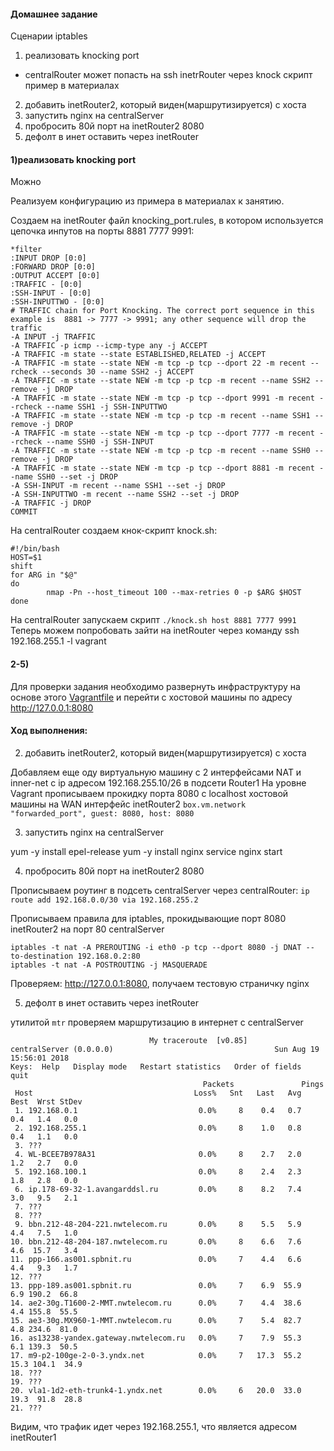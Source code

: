 
#### Домашнее задание
Сценарии iptables
1) реализовать knocking port
- centralRouter может попасть на ssh inetrRouter через knock скрипт
пример в материалах
2) добавить inetRouter2, который виден(маршрутизируется) с хоста
3) запустить nginx на centralServer
4) пробросить 80й порт на inetRouter2 8080
5) дефолт в инет оставить через inetRouter

#### 1)реализовать knocking port

Можно

Реализуем конфигурацию из примера в материалах к занятию.

Создаем на inetRouter файл knocking_port.rules, в котором используется цепочка инпутов на порты 8881 7777 9991:

```
*filter
:INPUT DROP [0:0]
:FORWARD DROP [0:0]
:OUTPUT ACCEPT [0:0]
:TRAFFIC - [0:0]
:SSH-INPUT - [0:0]
:SSH-INPUTTWO - [0:0]
# TRAFFIC chain for Port Knocking. The correct port sequence in this example is  8881 -> 7777 -> 9991; any other sequence will drop the traffic 
-A INPUT -j TRAFFIC
-A TRAFFIC -p icmp --icmp-type any -j ACCEPT
-A TRAFFIC -m state --state ESTABLISHED,RELATED -j ACCEPT
-A TRAFFIC -m state --state NEW -m tcp -p tcp --dport 22 -m recent --rcheck --seconds 30 --name SSH2 -j ACCEPT
-A TRAFFIC -m state --state NEW -m tcp -p tcp -m recent --name SSH2 --remove -j DROP
-A TRAFFIC -m state --state NEW -m tcp -p tcp --dport 9991 -m recent --rcheck --name SSH1 -j SSH-INPUTTWO
-A TRAFFIC -m state --state NEW -m tcp -p tcp -m recent --name SSH1 --remove -j DROP
-A TRAFFIC -m state --state NEW -m tcp -p tcp --dport 7777 -m recent --rcheck --name SSH0 -j SSH-INPUT
-A TRAFFIC -m state --state NEW -m tcp -p tcp -m recent --name SSH0 --remove -j DROP
-A TRAFFIC -m state --state NEW -m tcp -p tcp --dport 8881 -m recent --name SSH0 --set -j DROP
-A SSH-INPUT -m recent --name SSH1 --set -j DROP
-A SSH-INPUTTWO -m recent --name SSH2 --set -j DROP 
-A TRAFFIC -j DROP
COMMIT

```

На centralRouter создаем кнок-скрипт knock.sh:

```
#!/bin/bash
HOST=$1
shift
for ARG in "$@"
do
        nmap -Pn --host_timeout 100 --max-retries 0 -p $ARG $HOST
done

```

На centralRouter запускаем скрипт `./knock.sh host 8881 7777 9991`
Теперь можем попробовать зайти на inetRouter через команду ssh 192.168.255.1 -l vagrant 


#### 2-5)

Для проверки задания необходимо развернуть инфраструктуру на основе этого [Vagrantfile](https://github.com/bootcd/Otus-linux-homework/blob/Filtering/2-5/Vagrantfile) и перейти с хостовой машины по адресу http://127.0.0.1:8080

#### Ход выполнения:

2) добавить inetRouter2, который виден(маршрутизируется) с хоста

Добавляем еще оду виртуальную машину с 2 интерфейсами NAT и inner-net c ip адресом 192.168.255.10/26 в подсети Router1
На уровне Vagrant прописываем прокидку порта 8080 с localhost хостовой машины на WAN интерфейс inetRouter2
`box.vm.network "forwarded_port", guest: 8080, host: 8080`

3) запустить nginx на centralServer

yum -y install epel-release
yum -y install nginx
service nginx start


4) пробросить 80й порт на inetRouter2 8080

Прописываем роутинг в подсеть centralServer через centralRouter:
`ip route add 192.168.0.0/30 via 192.168.255.2`

Прописываем правила для iptables, прокидывающие порт 8080 inetRouter2 на порт 80 centralServer
```
iptables -t nat -A PREROUTING -i eth0 -p tcp --dport 8080 -j DNAT --to-destination 192.168.0.2:80
iptables -t nat -A POSTROUTING -j MASQUERADE
```
Проверяем: http://127.0.0.1:8080, получаем тестовую страничку nginx

5) дефолт в инет оставить через inetRouter

утилитой `mtr` проверяем маршрутизацию в интернет с centralServer

```
                               My traceroute  [v0.85]
centralServer (0.0.0.0)                                    Sun Aug 19 15:56:01 2018
Keys:  Help   Display mode   Restart statistics   Order of fields   quit
                                           Packets               Pings
 Host                                    Loss%   Snt   Last   Avg  Best  Wrst StDev
 1. 192.168.0.1                           0.0%     8    0.4   0.7   0.4   1.4   0.0
 2. 192.168.255.1                         0.0%     8    1.0   0.8   0.4   1.1   0.0
 3. ???
 4. WL-BCEE7B978A31                       0.0%     8    2.7   2.0   1.2   2.7   0.0
 5. 192.168.100.1                         0.0%     8    2.4   2.3   1.8   2.8   0.0
 6. ip.178-69-32-1.avangarddsl.ru         0.0%     8    8.2   7.4   3.0   9.5   2.1
 7. ???
 8. ???
 9. bbn.212-48-204-221.nwtelecom.ru       0.0%     8    5.5   5.9   4.4   7.5   1.0
10. bbn.212-48-204-187.nwtelecom.ru       0.0%     8    6.6   7.6   4.6  15.7   3.4
11. ppp-166.as001.spbnit.ru               0.0%     7    4.4   6.6   4.4   9.3   1.7
12. ???
13. ppp-189.as001.spbnit.ru               0.0%     7    6.9  55.9   6.9 190.2  66.8
14. ae2-30g.T1600-2-MMT.nwtelecom.ru      0.0%     7    4.4  38.6   4.4 155.8  55.5
15. ae3-30g.MX960-1-MMT.nwtelecom.ru      0.0%     7    5.4  82.7   4.8 234.6  81.0
16. as13238-yandex.gateway.nwtelecom.ru   0.0%     7    7.9  55.3   6.1 139.3  50.5
17. m9-p2-100ge-2-0-3.yndx.net            0.0%     7   17.3  55.2  15.3 104.1  34.9
18. ???
19. ???
20. vla1-1d2-eth-trunk4-1.yndx.net        0.0%     6   20.0  33.0  19.3  91.8  28.8
21. ???

```
Видим, что трафик идет через 192.168.255.1, что является адресом inetRouter1



